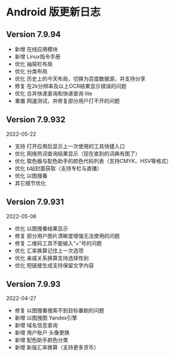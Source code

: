 # Android 版更新日志

## Version 7.9.94

* 新增 在线应用模块
* 新增 Linux指令手册
* 优化 抽屉栏布局
* 优化 分类布局
* 优化 历史上的今天布局，切换为百度数据源，并支持分享
* 修复 在2k分辨率及以上OCR结果显示错误的问题
* 优化 合并快递查询和快递查询 lite
* 重置 网速测试，并修复部分用户打不开的问题

## Version 7.9.932

2022-05-22

* 支持 打开应用后显示上一次使用的工具快捷入口
* 优化 网络热词查询结果显示（现在查到的词典有图了）
* 优化 取色器与配色助手的颜色代码列表（支持CMYK、HSV等格式）
* 优化 b站封面获取（支持专栏与直播）
* 优化 以图搜番
* 其它细节优化

## Version 7.9.931

2022-05-06

* 优化 以图搜番结果显示
* 修复 部分用户图片清晰度增强无法使用的问题
* 修复 二维码工具不能输入“+”号的问题
* 优化 汇率换算记住上一次选项
* 优化 亲戚关系换算支持选择性别
* 优化 短链接生成支持保留文字内容

## Version 7.9.93

2022-04-27

* 修复 以图搜番搜索不到目标番剧的问题
* 新增 以图搜图 Yandex引擎
* 新增 域名信息查询
* 新增 用户账户 头像更换
* 新增 配色助手颜色分类
* 新增 新版汇率换算（支持更多货币）
